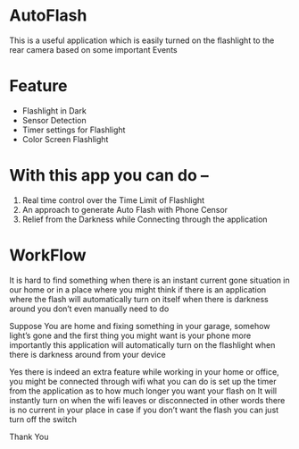 # AutoFlash

This is a useful application which is easily turned on the flashlight to the rear camera based on some important Events

# Feature

* Flashlight in Dark
* Sensor Detection
* Timer settings for Flashlight
* Color Screen Flashlight


# With this app you can do –

1. Real time control over the Time Limit of Flashlight
2. An approach to generate Auto Flash with Phone Censor
3. Relief from the Darkness while Connecting through the application



# WorkFlow

It is hard to find something when there is an instant current gone situation in our home or in a place where you might think if there is an application where the flash will automatically turn on itself when there is darkness around you don’t even manually need to do

Suppose You are home and fixing something in your garage, somehow light’s gone and the first thing you might want is your phone more importantly this application will automatically turn on the flashlight when there is darkness around from your device

Yes there is indeed an extra feature while working in your home or office, you might be connected through wifi what you can do is set up the timer from the application as to how much longer you want your flash on It will instantly turn on when the wifi leaves or disconnected in other words there is no current in your place in case if you don’t want the flash you can just turn off the switch


Thank You




